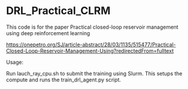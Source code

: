 # DRL_Practical_CLRM
This code is for the paper Practical closed-loop reservoir management using deep reinforcement learning

https://onepetro.org/SJ/article-abstract/28/03/1135/515477/Practical-Closed-Loop-Reservoir-Management-Using?redirectedFrom=fulltext

Usage:

Run lauch_ray_cpu.sh to submit the training using Slurm. This setups the compute and runs the train_drl_agent.py script.
